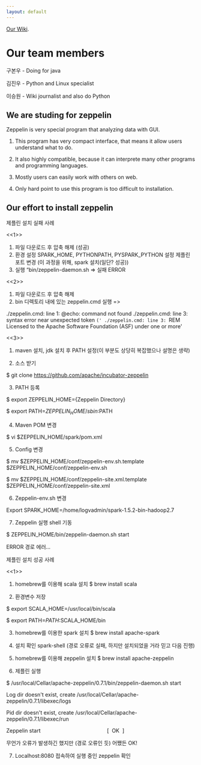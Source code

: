 ```yaml
---
layout: default
---
```


[Our Wiki](another-page).

# [](#header-1) Our team members

 구본우 - Doing for java

 김진우 - Python and Linux specialist

 이승원 - Wiki journalist and also do Python
## [](#header-2) We are studing for zeppelin

 Zeppelin is very special program that analyzing data with GUI.

 1. This program has very compact interface, that means it allow users understand what to do.

 2. It also highly compatible, because it can interprete many other programs and programming languages.
 
 3. Mostly users can easily work with others on web.

 4. Only hard point to use this program is too difficult to installation.


## [](#header-2) Our effort to install zeppelin

제플린 설치 실패 사례

 <<1>>
1. 파일 다운로드 후 압축 해제 (성공)
2. 환경 설정 SPARK_HOME, PYTHONPATH, PYSPARK_PYTHON 설정
제플린 포트 변경 (이 과정을 위해, spark 설치(일단? 성공))
3. 실행 “bin/zeppelin-daemon.sh => 실패 ERROR

 <<2>>
1. 파일 다운로드 후 압축 해제
2. bin 디렉토리 내에 있는 zeppelin.cmd 실행 => 

./zeppelin.cmd: line 1: @echo: command not found
./zeppelin.cmd: line 3: syntax error near unexpected token `('
./zeppelin.cmd: line 3: `REM Licensed to the Apache Software Foundation (ASF) under one or more'

 <<3>>
1. maven 설치, jdk 설치 후 PATH 설정(이 부분도 상당히 복잡했으나 설명은 생략)

2. 소스 받기

$ git clone https://github.com/apache/incubator-zeppelin

3. PATH 등록

$ export ZEPPELIN_HOME={Zeppelin Directory}

$ export PATH=$ZEPPELIN_HOME/sbin:$PATH

4. Maven POM 변경

$ vi $ZEPPELIN_HOME/spark/pom.xml

5. Config 변경

$ mv $ZEPPELIN_HOME/conf/zeppelin-env.sh.template $ZEPPELIN_HOME/conf/zeppelin-env.sh

$ mv $ZEPPELIN_HOME/conf/zeppelin-site.xml.template $ZEPPELIN_HOME/conf/zeppelin-site.xml

6. Zeppelin-env.sh 변경

Export SPARK_HOME=/home/logvadmin/spark-1.5.2-bin-hadoop2.7

7. Zeppelin 실행 shell 기동

$ ZEPPELIN_HOME/bin/zeppelin-daemon.sh start

ERROR 경로 에러… 


제플린 설치 성공 사례

<<1>>

1. homebrew를 이용해 scala 설치 $ brew install scala

2. 환경변수 저장

$ export SCALA_HOME=/usr/local/bin/scala

$ export PATH=$PATH:$SCALA_HOME/bin

3. homebrew를 이용한 spark 설치 $ brew install apache-spark

4. 설치 확인 spark-shell (경로 오류로 실패, 하지만 설치되었을 거라 믿고 다음 진행)

5. homebrew를 이용해 zeppelin 설치 $ brew install apache-zeppelin

6. 제플린 실행 

$ /usr/local/Cellar/apache-zeppelin/0.7.1/bin/zeppelin-daemon.sh start

Log dir doesn't exist, create /usr/local/Cellar/apache-zeppelin/0.7.1/libexec/logs

Pid dir doesn't exist, create /usr/local/Cellar/apache-zeppelin/0.7.1/libexec/run

Zeppelin start                                             [  OK  ]

무언가 오류가 발생하긴 했지만 (경로 오류인 듯) 어쨌든 OK!

7. Localhost:8080 접속하여 실행 중인 zeppelin 확인
